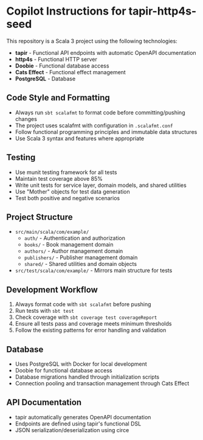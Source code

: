 # Copilot Instructions for tapir-http4s-seed

This repository is a Scala 3 project using the following technologies:
- **tapir** - Functional API endpoints with automatic OpenAPI documentation
- **http4s** - Functional HTTP server
- **Doobie** - Functional database access
- **Cats Effect** - Functional effect management
- **PostgreSQL** - Database

## Code Style and Formatting

- Always run `sbt scalafmt` to format code before committing/pushing changes
- The project uses scalafmt with configuration in `.scalafmt.conf`
- Follow functional programming principles and immutable data structures
- Use Scala 3 syntax and features where appropriate

## Testing

- Use munit testing framework for all tests
- Maintain test coverage above 85%
- Write unit tests for service layer, domain models, and shared utilities
- Use "Mother" objects for test data generation
- Test both positive and negative scenarios

## Project Structure

- `src/main/scala/com/example/`
  - `auth/` - Authentication and authorization
  - `books/` - Book management domain
  - `authors/` - Author management domain
  - `publishers/` - Publisher management domain
  - `shared/` - Shared utilities and domain objects
- `src/test/scala/com/example/` - Mirrors main structure for tests

## Development Workflow

1. Always format code with `sbt scalafmt` before pushing
2. Run tests with `sbt test`
3. Check coverage with `sbt coverage test coverageReport`
4. Ensure all tests pass and coverage meets minimum thresholds
5. Follow the existing patterns for error handling and validation

## Database

- Uses PostgreSQL with Docker for local development
- Doobie for functional database access
- Database migrations handled through initialization scripts
- Connection pooling and transaction management through Cats Effect

## API Documentation

- tapir automatically generates OpenAPI documentation
- Endpoints are defined using tapir's functional DSL
- JSON serialization/deserialization using circe